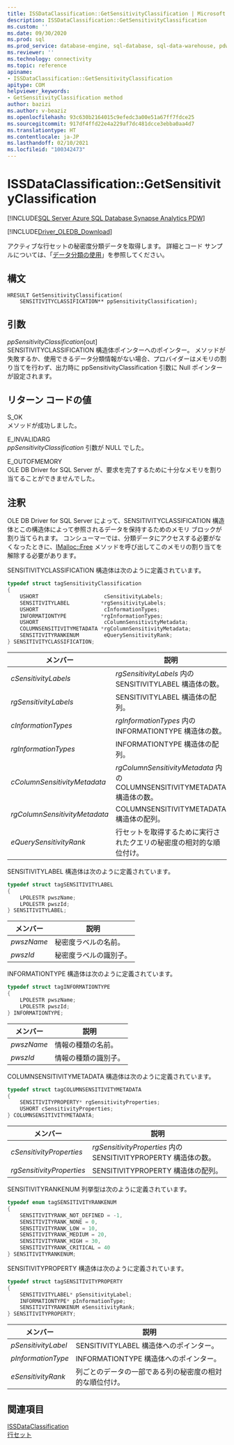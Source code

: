 ```yaml
---
title: ISSDataClassification::GetSensitivityClassification | Microsoft Docs
description: ISSDataClassification::GetSensitivityClassification
ms.custom: ''
ms.date: 09/30/2020
ms.prod: sql
ms.prod_service: database-engine, sql-database, sql-data-warehouse, pdw
ms.reviewer: ''
ms.technology: connectivity
ms.topic: reference
apiname:
- ISSDataClassification::GetSensitivityClassification
apitype: COM
helpviewer_keywords:
- GetSensitivityClassification method
author: bazizi
ms.author: v-beaziz
ms.openlocfilehash: 93c630b2164015c9efedc3a00e51a67ff7fdce25
ms.sourcegitcommit: 917df4ffd22e4a229af7dc481dcce3ebba0aa4d7
ms.translationtype: HT
ms.contentlocale: ja-JP
ms.lasthandoff: 02/10/2021
ms.locfileid: "100342473"
---
```

# <a name="issdataclassificationgetsensitivityclassification"></a>ISSDataClassification::GetSensitivityClassification
[!INCLUDE[SQL Server Azure SQL Database Synapse Analytics PDW](../../../includes/applies-to-version/sql-asdb-asa.md)]

[!INCLUDE[Driver_OLEDB_Download](../../../includes/driver_oledb_download.md)]

  アクティブな行セットの秘密度分類データを取得します。 詳細とコード サンプルについては、「[データ分類の使用](../features/using-data-classification.md)」を参照してください。  
  
## <a name="syntax"></a>構文  
  
```  
HRESULT GetSensitivityClassification(
    SENSITIVITYCLASSIFICATION** ppSensitivityClassification);
```  
  
## <a name="arguments"></a>引数  
  *ppSensitivityClassification*[out]  
 SENSITIVITYCLASSIFICATION 構造体ポインターへのポインター。 メソッドが失敗するか、使用できるデータ分類情報がない場合、プロバイダーはメモリの割り当てを行わず、出力時に ppSensitivityClassification 引数に Null ポインターが設定されます。  
  
## <a name="return-code-values"></a>リターン コードの値  
 S_OK  
 メソッドが成功しました。    
  
 E_INVALIDARG  
 *ppSensitivityClassification* 引数が NULL でした。  
  
 E_OUTOFMEMORY  
 OLE DB Driver for SQL Server が、要求を完了するために十分なメモリを割り当てることができませんでした。  

  
## <a name="remarks"></a>注釈  
OLE DB Driver for SQL Server によって、SENSITIVITYCLASSIFICATION 構造体とこの構造体によって参照されるデータを保持するためのメモリ ブロックが割り当てられます。 コンシューマーでは、分類データにアクセスする必要がなくなったときに、[IMalloc::Free](/windows/win32/api/objidl/nf-objidl-imalloc-free) メソッドを呼び出してこのメモリの割り当てを解除する必要があります。  
  
 SENSITIVITYCLASSIFICATION 構造体は次のように定義されています。
  
```cpp
typedef struct tagSensitivityClassification
{
    USHORT                     cSensitivityLabels;
    SENSITIVITYLABEL          *rgSensitivityLabels;
    USHORT                     cInformationTypes;
    INFORMATIONTYPE           *rgInformationTypes;
    USHORT                     cColumnSensitivityMetadata;
    COLUMNSENSITIVITYMETADATA *rgColumnSensitivityMetadata;
    SENSITIVITYRANKENUM        eQuerySensitivityRank;
} SENSITIVITYCLASSIFICATION;
```  

|メンバー|説明|  
|------------|-----------------|  
|*cSensitivityLabels*|*rgSensitivityLabels* 内の SENSITIVITYLABEL 構造体の数。|  
|*rgSensitivityLabels*|SENSITIVITYLABEL 構造体の配列。|  
|*cInformationTypes*|*rgInformationTypes* 内の INFORMATIONTYPE 構造体の数。|  
|*rgInformationTypes*|INFORMATIONTYPE 構造体の配列。|  
|*cColumnSensitivityMetadata*|*rgColumnSensitivityMetadata* 内の COLUMNSENSITIVITYMETADATA 構造体の数。|  
|*rgColumnSensitivityMetadata*|COLUMNSENSITIVITYMETADATA 構造体の配列。|  
|*eQuerySensitivityRank*|行セットを取得するために実行されたクエリの秘密度の相対的な順位付け。|  

SENSITIVITYLABEL 構造体は次のように定義されています。
```cpp
typedef struct tagSENSITIVITYLABEL
{
    LPOLESTR pwszName;
    LPOLESTR pwszId;
} SENSITIVITYLABEL;
```

|メンバー|説明|  
|------------|-----------------|  
|*pwszName*|秘密度ラベルの名前。|  
|*pwszId*|秘密度ラベルの識別子。|  

INFORMATIONTYPE 構造体は次のように定義されています。
```cpp
typedef struct tagINFORMATIONTYPE
{
    LPOLESTR pwszName;
    LPOLESTR pwszId;
} INFORMATIONTYPE;
```

|メンバー|説明|  
|------------|-----------------|  
|*pwszName*|情報の種類の名前。|  
|*pwszId*|情報の種類の識別子。|  

COLUMNSENSITIVITYMETADATA 構造体は次のように定義されています。
```cpp
typedef struct tagCOLUMNSENSITIVITYMETADATA
{
    SENSITIVITYPROPERTY* rgSensitivityProperties;
    USHORT cSensitivityProperties;
} COLUMNSENSITIVITYMETADATA;
```

|メンバー|説明|  
|------------|-----------------|  
|*cSensitivityProperties*|*rgSensitivityProperties* 内の SENSITIVITYPROPERTY 構造体の数。|  
|*rgSensitivityProperties*|SENSITIVITYPROPERTY 構造体の配列。|  

SENSITIVITYRANKENUM 列挙型は次のように定義されています。
```cpp
typedef enum tagSENSITIVITYRANKENUM
{
    SENSITIVITYRANK_NOT_DEFINED = -1,
    SENSITIVITYRANK_NONE = 0,
    SENSITIVITYRANK_LOW = 10,
    SENSITIVITYRANK_MEDIUM = 20,
    SENSITIVITYRANK_HIGH = 30,
    SENSITIVITYRANK_CRITICAL = 40
} SENSITIVITYRANKENUM;
```

SENSITIVITYPROPERTY 構造体は次のように定義されています。
```cpp
typedef struct tagSENSITIVITYPROPERTY
{
    SENSITIVITYLABEL* pSensitivityLabel;
    INFORMATIONTYPE* pInformationType;
    SENSITIVITYRANKENUM eSensitivityRank;
} SENSITIVITYPROPERTY;
```

|メンバー|説明|  
|------------|-----------------|  
|*pSensitivityLabel*|SENSITIVITYLABEL 構造体へのポインター。|  
|*pInformationType*|INFORMATIONTYPE 構造体へのポインター。|  
|*eSensitivityRank*|列ごとのデータの一部である列の秘密度の相対的な順位付け。|  

## <a name="see-also"></a>関連項目  
 [ISSDataClassification](../../oledb/ole-db-interfaces/issdataclassification-ole-db.md)  
 [行セット](../ole-db-rowsets/rowsets.md)  
